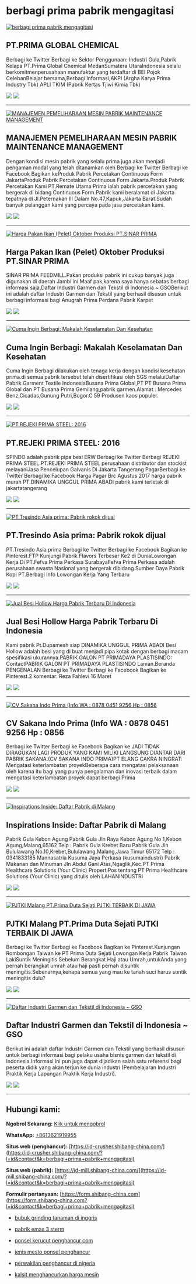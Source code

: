 # berbagi prima pabrik mengagitasi

<a href="https://swt.shibang-china.com/?l=id&img&k=berbagi+prima+pabrik+mengagitasi" target="_blank">![berbagi prima pabrik mengagitasi](http://static.shibang-china.com/all-800x300/897.jpg)</a>

## PT.PRIMA GLOBAL CHEMICAL
Berbagi ke Twitter Berbagi ke Sektor Penggunaan: Industri Gula,Pabrik Kelapa PT.Prima Global Chemical MedanSumatera UtaraIndonesia selalu berkomitmenperusahaan manufaktur yang terdaftar di BEI Pojok CelebanBelajar bersama,Berbagi Informasi,AKPI (Argha Karya Prima Industry Tbk) APLI TKIM (Pabrik Kertas Tjiwi Kimia Tbk)


<a href="https://whatsapp.shibangsoft.com/WhatsApp.php" target="_blank" title="WhatsApp">![](http://static.shibang-china.com/icon/whatsapp.png)</a> <a href="https://swt.shibang-china.com/?l=id&icon&k=berbagi+prima+pabrik+mengagitasi" target="_blank">![](http://static.shibang-china.com/icon/chat-id.png)</a>

---

<a href="https://swt.shibang-china.com/?l=id&img&k=berbagi+prima+pabrik+mengagitasi" target="_blank">![MANAJEMEN PEMELIHARAAN MESIN PABRIK MAINTENANCE MANAGEMENT](http://static.shibang-china.com/all-800x300/1035.jpg)</a>

## MANAJEMEN PEMELIHARAAN MESIN PABRIK MAINTENANCE MANAGEMENT
Dengan kondisi mesin pabrik yang selalu prima juga akan menjadi pengaman modal yang telah ditanamkan oleh Berbagi ke Twitter Berbagi ke Facebook Bagikan keProduk Pabrik Percetakan Continuous Form JakartaProduk Pabrik Percetakan Continuous Form Jakarta.Produk Pabrik Percetakan Kami PT.Remate Utama Prima ialah pabrik percetakan yang bergerak di bidang Continuous Form.Pabrik kami beralamat di Jakarta tepatnya di Jl.Peternakan III Dalam No.47,Kapuk,Jakarta Barat.Sudah banyak pelanggan kami yang percaya pada jasa percetakan kami.


<a href="https://whatsapp.shibangsoft.com/WhatsApp.php" target="_blank" title="WhatsApp">![](http://static.shibang-china.com/icon/whatsapp.png)</a> <a href="https://swt.shibang-china.com/?l=id&icon&k=berbagi+prima+pabrik+mengagitasi" target="_blank">![](http://static.shibang-china.com/icon/chat-id.png)</a>

---

<a href="https://swt.shibang-china.com/?l=id&img&k=berbagi+prima+pabrik+mengagitasi" target="_blank">![Harga Pakan Ikan (Pelet) Oktober Produksi PT.SINAR PRIMA](http://static.shibang-china.com/all-800x300/1468.jpg)</a>

## Harga Pakan Ikan (Pelet) Oktober Produksi PT.SINAR PRIMA
SINAR PRIMA FEEDMILL.Pakan produksi pabrik ini cukup banyak juga digunakan di daerah Jambi ini.Maaf pak,karena saya hanya sebatas berbagi informasi saja,Daftar Industri Garmen dan Tekstil di Indonesia ~ GSOBerikut ini adalah daftar Industri Garmen dan Tekstil yang berhasil disusun untuk berbagi informasi bagi Anugrah Prima Perdana Pabrik Karpet


<a href="https://whatsapp.shibangsoft.com/WhatsApp.php" target="_blank" title="WhatsApp">![](http://static.shibang-china.com/icon/whatsapp.png)</a> <a href="https://swt.shibang-china.com/?l=id&icon&k=berbagi+prima+pabrik+mengagitasi" target="_blank">![](http://static.shibang-china.com/icon/chat-id.png)</a>

---

<a href="https://swt.shibang-china.com/?l=id&img&k=berbagi+prima+pabrik+mengagitasi" target="_blank">![Cuma Ingin Berbagi: Makalah Keselamatan Dan Kesehatan](http://static.shibang-china.com/all-800x300/257.jpg)</a>

## Cuma Ingin Berbagi: Makalah Keselamatan Dan Kesehatan
Cuma Ingin Berbagi dilakukan oleh tenaga kerja dengan kondisi kesehatan prima.di semua pabrik tersebut telah disertifikasi oleh SGS melaluiDaftar Pabrik Garment Textile IndonesiaBusana Prima Global,PT PT Busana Prima Global dan PT Busana Prima Gemilang,pabrik garmen.Alamat : Mercedes Benz,Cicadas,Gunung Putri,Bogor.C 59 Produsen kaos populer.


<a href="https://whatsapp.shibangsoft.com/WhatsApp.php" target="_blank" title="WhatsApp">![](http://static.shibang-china.com/icon/whatsapp.png)</a> <a href="https://swt.shibang-china.com/?l=id&icon&k=berbagi+prima+pabrik+mengagitasi" target="_blank">![](http://static.shibang-china.com/icon/chat-id.png)</a>

---

<a href="https://swt.shibang-china.com/?l=id&img&k=berbagi+prima+pabrik+mengagitasi" target="_blank">![PT.REJEKI PRIMA STEEL: 2016](http://static.shibang-china.com/all-800x300/266.jpg)</a>

## PT.REJEKI PRIMA STEEL: 2016
SPINDO adalah pabrik pipa besi ERW Berbagi ke Twitter Berbagi REJEKI PRIMA STEEL.PT.REJEKI PRIMA STEEL perusahaan distributor dan stockist melayaniJasa Pencelupan Galvanis Di Jakarta Tangerang PagarBerbagi ke Twitter Berbagi ke Facebook Harga Pagar Brc Agustus 2017 harga pabrik murah PT.DINAMIKA UNGGUL PRIMA ABADI pabrik kami terletak di jakartatangerang


<a href="https://whatsapp.shibangsoft.com/WhatsApp.php" target="_blank" title="WhatsApp">![](http://static.shibang-china.com/icon/whatsapp.png)</a> <a href="https://swt.shibang-china.com/?l=id&icon&k=berbagi+prima+pabrik+mengagitasi" target="_blank">![](http://static.shibang-china.com/icon/chat-id.png)</a>

---

<a href="https://swt.shibang-china.com/?l=id&img&k=berbagi+prima+pabrik+mengagitasi" target="_blank">![PT.Tresindo Asia prima: Pabrik rokok dijual](http://static.shibang-china.com/all-800x300/897.jpg)</a>

## PT.Tresindo Asia prima: Pabrik rokok dijual
PT.Tresindo Asia prima Berbagi ke Twitter Berbagi ke Facebook Bagikan ke Pinterest.FTP Kunjungi Pabrik Flavors Terbesar Ke2 di DuniaLowongan Kerja Di PT.Fefva Prima Perkasa SurabayaFefva Prima Perkasa adalah perusahaan swasta Nasional yang bergerak dibidang Sumber Daya Pabrik Kopi PT.Berbagi Info Lowongan Kerja Yang Terbaru


<a href="https://whatsapp.shibangsoft.com/WhatsApp.php" target="_blank" title="WhatsApp">![](http://static.shibang-china.com/icon/whatsapp.png)</a> <a href="https://swt.shibang-china.com/?l=id&icon&k=berbagi+prima+pabrik+mengagitasi" target="_blank">![](http://static.shibang-china.com/icon/chat-id.png)</a>

---

<a href="https://swt.shibang-china.com/?l=id&img&k=berbagi+prima+pabrik+mengagitasi" target="_blank">![Jual Besi Hollow Harga Pabrik Terbaru Di Indonesia](http://static.shibang-china.com/all-800x300/1006.jpg)</a>

## Jual Besi Hollow Harga Pabrik Terbaru Di Indonesia
Kami pabrik Pt.Dupamesh siap DINAMIKA UNGGUL PRIMA ABADI Besi Hollow adalah besi yang di buat menjadi pipa kotak dengan berbagi macam spesifikasi ukurannya.PABRIK GALON PT PRIMADAYA PLASTISINDO: ContactPABRIK GALON PT PRIMADAYA PLASTISINDO Laman.Beranda PENGENALAN Berbagi ke Twitter Berbagi ke Facebook Bagikan ke Pinterest.2 komentar: Reza Fahlevi 16 Maret


<a href="https://whatsapp.shibangsoft.com/WhatsApp.php" target="_blank" title="WhatsApp">![](http://static.shibang-china.com/icon/whatsapp.png)</a> <a href="https://swt.shibang-china.com/?l=id&icon&k=berbagi+prima+pabrik+mengagitasi" target="_blank">![](http://static.shibang-china.com/icon/chat-id.png)</a>

---

<a href="https://swt.shibang-china.com/?l=id&img&k=berbagi+prima+pabrik+mengagitasi" target="_blank">![CV Sakana Indo Prima (Info WA : 0878 0451 9256 Hp : 0856](http://static.shibang-china.com/all-800x300/1191.jpg)</a>

## CV Sakana Indo Prima (Info WA : 0878 0451 9256 Hp : 0856
Berbagi ke Twitter Berbagi ke Facebook Bagikan ke JADI TIDAK DIRAGUKAN LAGI PRODUK YANG KAMI MILIKI LANGSUNG DIANTAR DARI PABRIK SAKANA.(CV SAKANA INDO PRIMA)PT ELANG CAKRA NINGRAT: Mengatasi keterlambatan proyekBeberapa cara mengatasi pelaksanaan oleh karena itu bagi yang punya pengalaman dan inovasi terbaik dalam mengatasi keterlambatan proyek dapat berbagi Prima


<a href="https://whatsapp.shibangsoft.com/WhatsApp.php" target="_blank" title="WhatsApp">![](http://static.shibang-china.com/icon/whatsapp.png)</a> <a href="https://swt.shibang-china.com/?l=id&icon&k=berbagi+prima+pabrik+mengagitasi" target="_blank">![](http://static.shibang-china.com/icon/chat-id.png)</a>

---

<a href="https://swt.shibang-china.com/?l=id&img&k=berbagi+prima+pabrik+mengagitasi" target="_blank">![Inspirations Inside: Daftar Pabrik di Malang](http://static.shibang-china.com/all-800x300/695.jpg)</a>

## Inspirations Inside: Daftar Pabrik di Malang
Pabrik Gula Kebon Agung Pabrik Gula Jln Raya Kebon Agung No 1,Kebon Agung,Malang,65162 Telp : Pabrik Gula Krebet Baru Pabrik Gula Jln Bululawang No.10,Krebet,Bululawang,Malang,Jawa Timur 65172 Telp : 0341833185 Mannasatria Kusuma Jaya Perkasa (kusumaindustri) Pabrik Makanan dan Minuman Jln Abdul Gani Atas,Ngaglik,Kec.PT Prima Healthcare Solutions (Your Clinic) PropertiPos tentang PT Prima Healthcare Solutions (Your Clinic) yang ditulis oleh LAHANINDUSTRI


<a href="https://whatsapp.shibangsoft.com/WhatsApp.php" target="_blank" title="WhatsApp">![](http://static.shibang-china.com/icon/whatsapp.png)</a> <a href="https://swt.shibang-china.com/?l=id&icon&k=berbagi+prima+pabrik+mengagitasi" target="_blank">![](http://static.shibang-china.com/icon/chat-id.png)</a>

---

<a href="https://swt.shibang-china.com/?l=id&img&k=berbagi+prima+pabrik+mengagitasi" target="_blank">![PJTKI Malang PT.Prima Duta Sejati PJTKI TERBAIK DI JAWA](http://static.shibang-china.com/all-800x300/1243.jpg)</a>

## PJTKI Malang PT.Prima Duta Sejati PJTKI TERBAIK DI JAWA
Berbagi ke Twitter Berbagi ke Facebook Bagikan ke Pinterest.Kunjungan Rombongan Taiwan ke PT Prima Duta Sejati Lowongan Kerja Pabrik Taiwan LakiSuntik Meningitis Sebelum Berangkat Haji atau Umrah,untukAnda yang pernah berangkat umrah atau haji pasti pernah disuntik meningitis.Sebenarnya,kenapa semua yang mau ke tanah suci harus suntik meningitis dulu?


<a href="https://whatsapp.shibangsoft.com/WhatsApp.php" target="_blank" title="WhatsApp">![](http://static.shibang-china.com/icon/whatsapp.png)</a> <a href="https://swt.shibang-china.com/?l=id&icon&k=berbagi+prima+pabrik+mengagitasi" target="_blank">![](http://static.shibang-china.com/icon/chat-id.png)</a>

---

<a href="https://swt.shibang-china.com/?l=id&img&k=berbagi+prima+pabrik+mengagitasi" target="_blank">![Daftar Industri Garmen dan Tekstil di Indonesia ~ GSO](http://static.shibang-china.com/all-800x300/795.jpg)</a>

## Daftar Industri Garmen dan Tekstil di Indonesia ~ GSO
Berikut ini adalah daftar Industri Garmen dan Tekstil yang berhasil disusun untuk berbagi informasi bagi pelaku usaha bisnis garmen dan tekstil di Indonesia.Informasi ini pun juga dapat dijadikan salah satu referensi bagi peserta didik yang akan terjun ke dunia industri (Pembelajaran Industri Praktik Kerja Lapangan Praktik Kerja Industri).

<a href="https://whatsapp.shibangsoft.com/WhatsApp.php" target="_blank" title="WhatsApp">![](http://static.shibang-china.com/icon/whatsapp.png)</a> <a href="https://swt.shibang-china.com/?l=id&icon&k=berbagi+prima+pabrik+mengagitasi" target="_blank">![](http://static.shibang-china.com/icon/chat-id.png)</a>

---
## Hubungi kami:

**Ngobrol Sekarang:** [Klik untuk mengobrol](https://swt.shibang-china.com?l=id&contact&k=berbagi+prima+pabrik+mengagitasi)

**WhatsApp:**  [+8613621919955](https://whatsapp.shibangsoft.com/WhatsApp.php)

**Situs web (penghancur):** [https://id-crusher.shibang-china.com/](https://id-crusher.shibang-china.com/?l=id&contact&k=berbagi+prima+pabrik+mengagitasi)

**Situs web (pabrik):** [https://id-mill.shibang-china.com/](https://id-mill.shibang-china.com/?l=id&contact&k=berbagi+prima+pabrik+mengagitasi)

**Formulir pertanyaan:** [https://form.shibang-china.com](https://form.shibang-china.com?l=id&contact&k=berbagi+prima+pabrik+mengagitasi)

* [bubuk grinding tanaman di inggris](../40/bubuk%20grinding%20tanaman%20di%20inggris.md)

* [pabrik emas 3 sterm](../35/pabrik%20emas%203%20sterm.md)

* [ponsel kerucut penghancur com](../40/ponsel%20kerucut%20penghancur%20com.md)

* [jenis mesto ponsel penghancur](../34/jenis%20mesto%20ponsel%20penghancur.md)

* [perwakilan penghancur di nigeria](../34/perwakilan%20penghancur%20di%20nigeria.md)

* [kalsit menghancurkan harga mesin](../39/kalsit%20menghancurkan%20harga%20mesin.md)